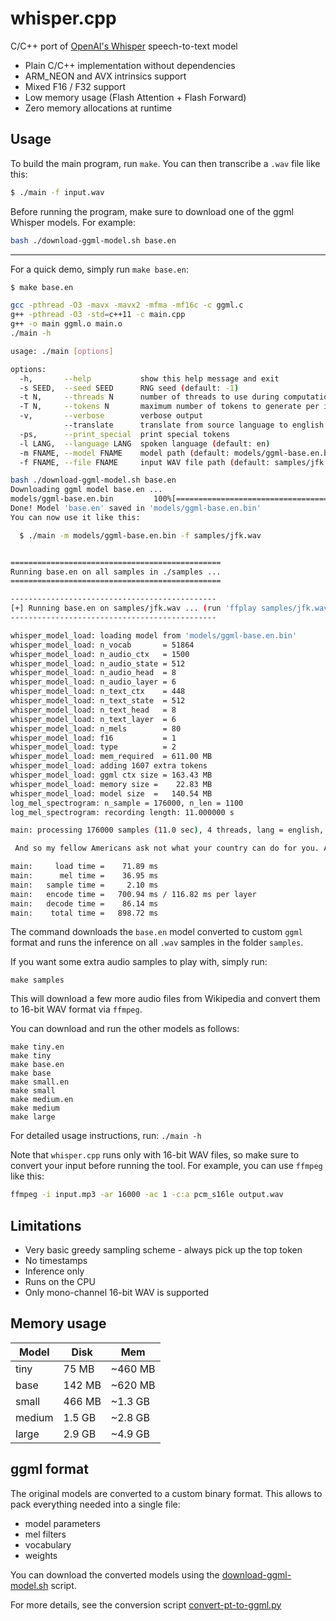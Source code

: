 # whisper.cpp

C/C++ port of [OpenAI's Whisper](https://github.com/openai/whisper) speech-to-text model

- Plain C/C++ implementation without dependencies
- ARM_NEON and AVX intrinsics support
- Mixed F16 / F32 support
- Low memory usage (Flash Attention + Flash Forward)
- Zero memory allocations at runtime

## Usage

To build the main program, run `make`. You can then transcribe a `.wav` file like this:

```bash
$ ./main -f input.wav
```

Before running the program, make sure to download one of the ggml Whisper models. For example:

```bash
bash ./download-ggml-model.sh base.en
```

---

For a quick demo, simply run `make base.en`:

```bash
$ make base.en

gcc -pthread -O3 -mavx -mavx2 -mfma -mf16c -c ggml.c
g++ -pthread -O3 -std=c++11 -c main.cpp
g++ -o main ggml.o main.o
./main -h

usage: ./main [options]

options:
  -h,       --help           show this help message and exit
  -s SEED,  --seed SEED      RNG seed (default: -1)
  -t N,     --threads N      number of threads to use during computation (default: 4)
  -T N,     --tokens N       maximum number of tokens to generate per iteration (default: 64)
  -v,       --verbose        verbose output
            --translate      translate from source language to english
  -ps,      --print_special  print special tokens
  -l LANG,  --language LANG  spoken language (default: en)
  -m FNAME, --model FNAME    model path (default: models/ggml-base.en.bin)
  -f FNAME, --file FNAME     input WAV file path (default: samples/jfk.wav)

bash ./download-ggml-model.sh base.en
Downloading ggml model base.en ...
models/ggml-base.en.bin         100%[=====================================>] 141.11M  7.84MB/s    in 18s
Done! Model 'base.en' saved in 'models/ggml-base.en.bin'
You can now use it like this:

  $ ./main -m models/ggml-base.en.bin -f samples/jfk.wav


===============================================
Running base.en on all samples in ./samples ...
===============================================

----------------------------------------------
[+] Running base.en on samples/jfk.wav ... (run 'ffplay samples/jfk.wav' to listen)
----------------------------------------------

whisper_model_load: loading model from 'models/ggml-base.en.bin'
whisper_model_load: n_vocab       = 51864
whisper_model_load: n_audio_ctx   = 1500
whisper_model_load: n_audio_state = 512
whisper_model_load: n_audio_head  = 8
whisper_model_load: n_audio_layer = 6
whisper_model_load: n_text_ctx    = 448
whisper_model_load: n_text_state  = 512
whisper_model_load: n_text_head   = 8
whisper_model_load: n_text_layer  = 6
whisper_model_load: n_mels        = 80
whisper_model_load: f16           = 1
whisper_model_load: type          = 2
whisper_model_load: mem_required  = 611.00 MB
whisper_model_load: adding 1607 extra tokens
whisper_model_load: ggml ctx size = 163.43 MB
whisper_model_load: memory size =    22.83 MB
whisper_model_load: model size  =   140.54 MB
log_mel_spectrogram: n_sample = 176000, n_len = 1100
log_mel_spectrogram: recording length: 11.000000 s

main: processing 176000 samples (11.0 sec), 4 threads, lang = english, task = transcribe ...

 And so my fellow Americans ask not what your country can do for you. Ask what you can do for your country.

main:     load time =    71.89 ms
main:      mel time =    36.95 ms
main:   sample time =     2.10 ms
main:   encode time =   700.94 ms / 116.82 ms per layer
main:   decode time =    86.14 ms
main:    total time =   898.72 ms
```

The command downloads the `base.en` model converted to custom `ggml` format and runs the inference on all `.wav` samples in the folder `samples`.

If you want some extra audio samples to play with, simply run:

```
make samples
```

This will download a few more audio files from Wikipedia and convert them to 16-bit WAV format via `ffmpeg`.

You can download and run the other models as follows:

```
make tiny.en
make tiny
make base.en
make base
make small.en
make small
make medium.en
make medium
make large
```

For detailed usage instructions, run: `./main -h`

Note that `whisper.cpp` runs only with 16-bit WAV files, so make sure to convert your input before running the tool.
For example, you can use `ffmpeg` like this:

```bash
ffmpeg -i input.mp3 -ar 16000 -ac 1 -c:a pcm_s16le output.wav
```

## Limitations

- Very basic greedy sampling scheme - always pick up the top token
- No timestamps
- Inference only
- Runs on the CPU
- Only mono-channel 16-bit WAV is supported

## Memory usage

| Model | Disk | Mem |
| ---   | --- | --- |
| tiny | 75 MB | ~460 MB |
| base | 142 MB | ~620 MB |
| small | 466 MB | ~1.3 GB |
| medium | 1.5 GB | ~2.8 GB |
| large | 2.9 GB | ~4.9 GB |

## ggml format

The original models are converted to a custom binary format. This allows to pack everything needed into a single file:

- model parameters
- mel filters
- vocabulary
- weights

You can download the converted models using the [download-ggml-model.sh](download-ggml-model.sh) script.

For more details, see the conversion script [convert-pt-to-ggml.py](convert-pt-to-ggml.py)
